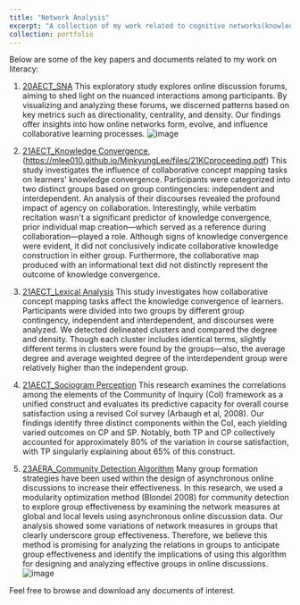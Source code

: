 ```yaml
---
title: "Network Analysis"
excerpt: "A collection of my work related to cognitive networks(knowledge structure) and social networks."
collection: portfolio
---
```


Below are some of the key papers and documents related to my work on literacy:

1. [20AECT_SNA](https://mlee010.github.io/MinkyungLee/files/20SNA.pdf)
This exploratory study explores online discussion forums, aiming to shed light on the nuanced
interactions among participants. By visualizing and analyzing these forums, we discerned patterns based on key metrics such as directionality, centrality, and density. Our findings offer insights into how online networks form, evolve, and influence collaborative learning processes.
![image](https://github.com/MLee010/MinkyungLee/assets/133421964/737b8ee8-f8ed-40a3-a32f-b39a9ad624db)

2. [21AECT_Knowledge Convergence](https://mlee010.github.io/MinkyungLee/files/21KC.pdf), (https://mlee010.github.io/MinkyungLee/files/21KCproceeding.pdf)
This study investigates the influence of collaborative concept mapping tasks on learners' knowledge convergence. Participants were categorized into two distinct groups based on group contingencies: independent and interdependent. An analysis of their discourses revealed the profound impact of agency on collaboration. Interestingly, while verbatim recitation wasn't a significant predictor of knowledge convergence, prior individual map creation—which served as a reference during collaboration—played a role. Although signs of knowledge convergence were evident, it did not conclusively indicate collaborative knowledge construction in either group. Furthermore, the collaborative map produced with an informational text did not distinctly represent the outcome of knowledge convergence.

2. [21AECT_Lexical Analysis](https://mlee010.github.io/MinkyungLee/files/21Lexical.pdf)
This study investigates how collaborative concept mapping tasks affect the knowledge convergence of learners. Participants were divided into two groups by different group contingency, independent and interdependent, and discourses were analyzed. We detected delineated clusters and compared the degree and density. Though each cluster includes identical terms, slightly different terms in clusters were found by the groups—also, the average degree and average weighted degree of the interdependent group were relatively higher than the independent group.

3. [21AECT_Sociogram Perception](https://mlee010.github.io/MinkyungLee/files/21Perception.pdf)
This research examines the correlations among the elements of the Community of Inquiry (CoI) framework as a unified construct and evaluates its predictive capacity for overall course satisfaction using a revised CoI survey (Arbaugh et al, 2008). Our findings identify three distinct components within the CoI, each yielding varied outcomes on CP and SP. Notably, both TP and CP collectively accounted for approximately 80% of the variation in course satisfaction, with TP singularly explaining about 65% of this construct.

4. [23AERA_Community Detection Algorithm](https://mlee010.github.io/MinkyungLee/files/23LA.pdf)
Many group formation strategies have been used within the design of asynchronous online discussions to increase their effectiveness.  In this research, we used a modularity optimization method (Blondel 2008) for community detection to explore group effectiveness by examining the network measures at global and local levels using asynchronous online discussion data. Our analysis showed some variations of network measures in groups that clearly underscore group effectiveness. Therefore, we believe this method is promising for analyzing the relations in groups to anticipate group effectiveness and identify the implications of using this algorithm for designing and analyzing effective groups in online discussions.     ![image](https://github.com/MLee010/MinkyungLee/assets/133421964/1af20644-8916-4015-8c38-41d37002cd1c)



Feel free to browse and download any documents of interest.
  
